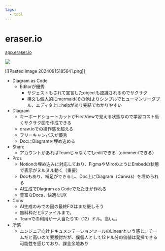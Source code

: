 ```yaml
---
tags:
  - tool
---
```


# eraser.io
[app.eraser.io](http://app.eraser.io/)

![](https://twitter.com/nitaking_/status/1800411639646429542)

![[Pasted image 20240915185641.png]]

- Diagram as Code
  - Editorが優秀
    - サジェストもされて宣言したobjectも認識されるのでサクサク
    - 構文も個人的にmermaid(その他)よりシンプルでヒューマンリーダブル、エディタ上にhelpがあり完結でわかりやすい
- Diagram
  - キーボードショートカットがFirstViewで見える状態なので学習コスト低くサクサク図を作成できる
  - draw.ioでの操作感を超える
  - フリーキャンバスが優秀
  - DocにDiagramを埋め込める
- Share
  - アカウントがあればTeamじゃなくてもeditできる（commentできる）
- Pros
  - Notionの埋め込みに対応しており、FigmaやMiroのようにEmbedの状態で表示がヌルヌル動く（重要）
  - Docもあり、補足ができるし、Doc上にDiagram（Canvas）を埋められる
  - AI生成でDiagram as Codeでたたきが作れる
  - 豊富なDocs，快適なUX
- Cons
  - AI生成のみでの図の最終FIXはまだ厳しそう
  - 無料枠だと5ファイルまで。
  - Teamでの利用が一人当たり10（12）ドル。高い。。
- 所感
  - エンジニア向けドキュメンテーションツールのLinearという感じ。チームだと高いので要検討だが、僕個人として12ドル分の価値は発揮できる可能性を感じており、課金余地あり
